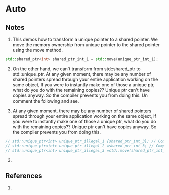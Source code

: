 # Auto

## Notes
1. This demos how to transform a unique pointer to a shared pointer. We move the memory ownership from unique pointer to the shared pointer using the move method.

```cpp
std::shared_ptr<int> shared_ptr_int_1 = std::move(unique_ptr_int_1);
```

2. On the other hand, we can't transform from std::shared_ptr to std::unique_ptr. At any given moment, there may be any number of shared pointers spread through your entire application working on the same object, If you were to instantly make one of those a unique ptr, what do you do with the remaining copies?? Unique ptr can't have copies anyway. So the compiler prevents you from doing this. Un comment the following and see.

3. At any given moment, there may be any number of shared pointers spread through your entire application working on the same object, If you were to instantly make one of those a unique ptr, what do you do with the remaining copies?? Unique ptr can't have copies anyway. So the compiler prevents you from doing this.

```cpp
// std::unique_ptr<int> unique_ptr_illegal_1 {shared_ptr_int_3}; // Compiler error
// std::unique_ptr<int> unique_ptr_illegal_2 =shared_ptr_int_3; // Compiler error
// std::unique_ptr<int> unique_ptr_illegal_3 =std::move(shared_ptr_int_3); // Compiler error
```

3. 

## References

1. 

